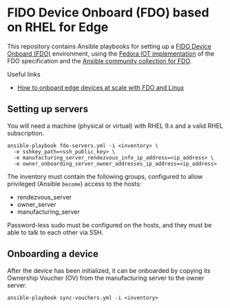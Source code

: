 # FIDO Device Onboard (FDO) based on RHEL for Edge

This repository contains Ansible playbooks for setting up a [FIDO Device Onboard (FDO)](https://fidoalliance.org/specifications/download-iot-specifications/) environment, using the [Fedora IOT implementation](https://github.com/fedora-iot/fido-device-onboard-rs/) of the FDO specification and the [Ansible community collection for FDO](https://github.com/ansible-collections/community.fdo).

Useful links

* [How to onboard edge devices at scale with FDO and Linux](https://www.redhat.com/sysadmin/edge-device-onboarding-fdo)

## Setting up servers

You will need a machine (physical or virtual) with RHEL 9.x and a valid RHEL subscription.

```console
ansible-playbook fdo-servers.yml -i <inventory> \
  -e sshkey_path=<ssh_public_key> \
  -e manufacturing_server_rendezvous_info_ip_address=<ip_address> \
  -e owner_onboarding_server_owner_addresses_ip_address=<ip_address>
```

The inventory must contain the following groups, configured to allow privileged (Ansible `become`) access to the hosts:

* rendezvous_server
* owner_server
* manufacturing_server

Password-less sudo must be configured on the hosts, and they must be able to talk to each other via SSH.

## Onboarding a device

After the device has been initialized, it can be onboarded by copying its Ownership Voucher (OV) from the manufacturing server to the owner server.

```console
ansible-playbook sync-vouchers.yml -i <inventory>
```
